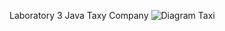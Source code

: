 Laboratory 3 
Java
Taxy Company
![Diagram Taxi](https://user-images.githubusercontent.com/113386223/194485748-8c340054-912e-42a7-b989-dabc0d75f5e8.png)
